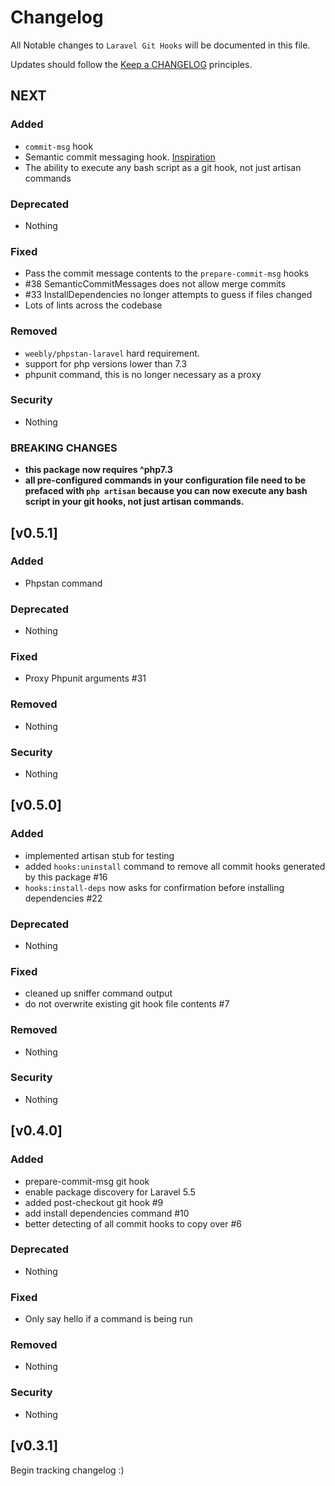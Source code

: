 # Changelog

All Notable changes to `Laravel Git Hooks` will be documented in this file.

Updates should follow the [Keep a CHANGELOG](http://keepachangelog.com/) principles.
## NEXT

### Added
- `commit-msg` hook
- Semantic commit messaging hook. [Inspiration](https://seesparkbox.com/foundry/semantic_commit_messages)
- The ability to execute any bash script as a git hook, not just artisan commands

### Deprecated
- Nothing

### Fixed
- Pass the commit message contents to the `prepare-commit-msg` hooks
- #38 SemanticCommitMessages does not allow merge commits
- #33 InstallDependencies no longer attempts to guess if files changed
- Lots of lints across the codebase

### Removed
- `weebly/phpstan-laravel` hard requirement.
- support for php versions lower than 7.3
- phpunit command, this is no longer necessary as a proxy

### Security
- Nothing

### BREAKING CHANGES
- **this package now requires ^php7.3**
- **all pre-configured commands in your configuration file need to be prefaced with `php artisan` because you
  can now execute any bash script in your git hooks, not just artisan commands.**

## [v0.5.1]

### Added
- Phpstan command

### Deprecated
- Nothing

### Fixed
- Proxy Phpunit arguments #31

### Removed
- Nothing

### Security
- Nothing

## [v0.5.0]

### Added
- implemented artisan stub for testing
- added `hooks:uninstall` command to remove all commit hooks generated by this package #16
- `hooks:install-deps` now asks for confirmation before installing dependencies #22

### Deprecated
- Nothing

### Fixed
- cleaned up sniffer command output
- do not overwrite existing git hook file contents #7

### Removed
- Nothing

### Security
- Nothing

## [v0.4.0]

### Added
- prepare-commit-msg git hook
- enable package discovery for Laravel 5.5
- added post-checkout git hook #9
- add install dependencies command #10
- better detecting of all commit hooks to copy over #6

### Deprecated
- Nothing

### Fixed
- Only say hello if a command is being run

### Removed
- Nothing

### Security
- Nothing

## [v0.3.1]

Begin tracking changelog :)
